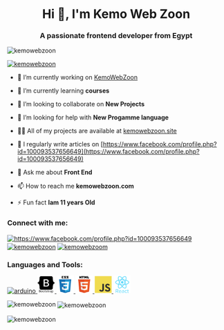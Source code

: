 <h1 align="center">Hi 👋, I'm Kemo Web Zoon</h1>
<h3 align="center">A passionate frontend developer from Egypt</h3>

<p align="left"> <img src="https://komarev.com/ghpvc/?username=kemowebzoon&label=Profile%20views&color=0e75b6&style=flat" alt="kemowebzoon" /> </p>

<p align="left"> <a href="https://github.com/ryo-ma/github-profile-trophy"><img src="https://github-profile-trophy.vercel.app/?username=kemowebzoon" alt="kemowebzoon" /></a> </p>

- 🔭 I’m currently working on [KemoWebZoon](kemowebzoon.site)

- 🌱 I’m currently learning **courses**

- 👯 I’m looking to collaborate on **New Projects**

- 🤝 I’m looking for help with **New Progamme language**

- 👨‍💻 All of my projects are available at [kemowebzoon.site](kemowebzoon.site)

- 📝 I regularly write articles on [https://www.facebook.com/profile.php?id=100093537656649](https://www.facebook.com/profile.php?id=100093537656649)

- 💬 Ask me about **Front End**

- 📫 How to reach me **kemowebzoon.com**

- ⚡ Fun fact **Iam 11 years Old**

<h3 align="left">Connect with me:</h3>
<p align="left">
<a href="https://fb.com/https://www.facebook.com/profile.php?id=100093537656649" target="blank"><img align="center" src="https://raw.githubusercontent.com/rahuldkjain/github-profile-readme-generator/master/src/images/icons/Social/facebook.svg" alt="https://www.facebook.com/profile.php?id=100093537656649" height="30" width="40" /></a>
<a href="https://dribbble.com/kemowebzoon" target="blank"><img align="center" src="https://raw.githubusercontent.com/rahuldkjain/github-profile-readme-generator/master/src/images/icons/Social/dribbble.svg" alt="kemowebzoon" height="30" width="40" /></a>
<a href="https://www.youtube.com/c/kemowebzoom" target="blank"><img align="center" src="https://raw.githubusercontent.com/rahuldkjain/github-profile-readme-generator/master/src/images/icons/Social/youtube.svg" alt="kemowebzoom" height="30" width="40" /></a>
</p>

<h3 align="left">Languages and Tools:</h3>
<p align="left"> <a href="https://www.arduino.cc/" target="_blank" rel="noreferrer"> <img src="https://cdn.worldvectorlogo.com/logos/arduino-1.svg" alt="arduino" width="40" height="40"/> </a> <a href="https://getbootstrap.com" target="_blank" rel="noreferrer"> <img src="https://raw.githubusercontent.com/devicons/devicon/master/icons/bootstrap/bootstrap-plain-wordmark.svg" alt="bootstrap" width="40" height="40"/> </a> <a href="https://www.w3schools.com/css/" target="_blank" rel="noreferrer"> <img src="https://raw.githubusercontent.com/devicons/devicon/master/icons/css3/css3-original-wordmark.svg" alt="css3" width="40" height="40"/> </a> <a href="https://www.w3.org/html/" target="_blank" rel="noreferrer"> <img src="https://raw.githubusercontent.com/devicons/devicon/master/icons/html5/html5-original-wordmark.svg" alt="html5" width="40" height="40"/> </a> <a href="https://developer.mozilla.org/en-US/docs/Web/JavaScript" target="_blank" rel="noreferrer"> <img src="https://raw.githubusercontent.com/devicons/devicon/master/icons/javascript/javascript-original.svg" alt="javascript" width="40" height="40"/> </a> <a href="https://reactjs.org/" target="_blank" rel="noreferrer"> <img src="https://raw.githubusercontent.com/devicons/devicon/master/icons/react/react-original-wordmark.svg" alt="react" width="40" height="40"/> </a> </p>

<p><img align="left" src="https://github-readme-stats.vercel.app/api/top-langs?username=kemowebzoon&show_icons=true&locale=en&layout=compact" alt="kemowebzoon" /></p>

<p>&nbsp;<img align="center" src="https://github-readme-stats.vercel.app/api?username=kemowebzoon&show_icons=true&locale=en" alt="kemowebzoon" /></p>

<p><img align="center" src="https://github-readme-streak-stats.herokuapp.com/?user=kemowebzoon&" alt="kemowebzoon" /></p>



